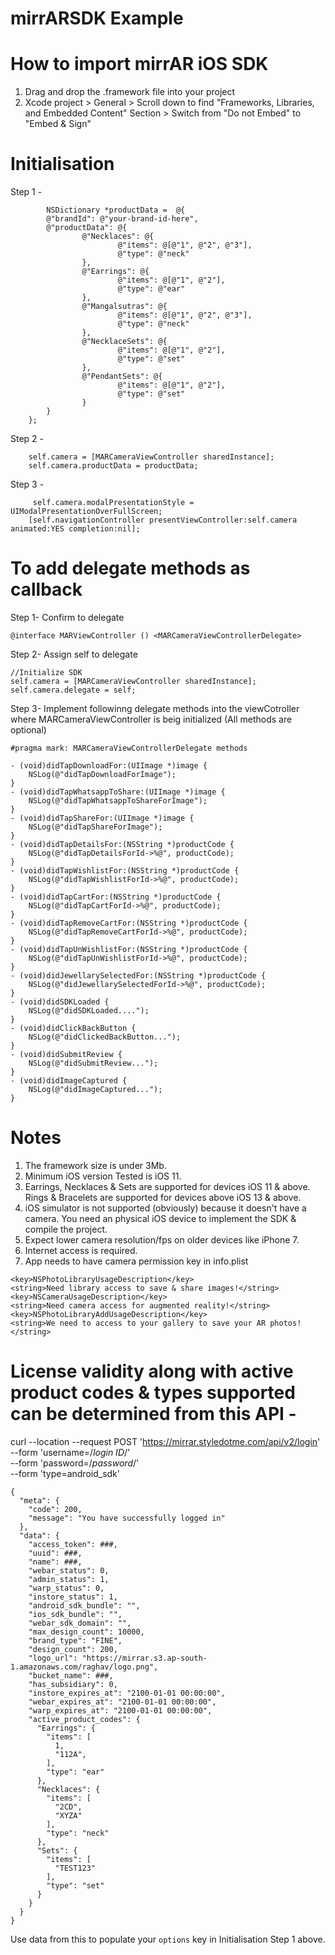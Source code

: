 # mirrARSDK Example

# How to import mirrAR iOS SDK
1. Drag and drop the .framework file into your project
2. Xcode project > General > Scroll down to find "Frameworks, Libraries, and Embedded Content" Section > Switch from "Do not Embed" to "Embed & Sign"

# Initialisation
Step 1 -
```
        NSDictionary *productData =  @{
        @"brandId": @"your-brand-id-here",
        @"productData": @{
                @"Necklaces": @{
                        @"items": @[@"1", @"2", @"3"],
                        @"type": @"neck"
                },
                @"Earrings": @{
                        @"items": @[@"1", @"2"],
                        @"type": @"ear"
                },
                @"Mangalsutras": @{
                        @"items": @[@"1", @"2", @"3"],
                        @"type": @"neck"
                },
                @"NecklaceSets": @{
                        @"items": @[@"1", @"2"],
                        @"type": @"set"
                },
                @"PendantSets": @{
                        @"items": @[@"1", @"2"],
                        @"type": @"set"
                }
        }
    };
```

Step 2 -
```
    self.camera = [MARCameraViewController sharedInstance];
    self.camera.productData = productData;
```

Step 3 -
```
     self.camera.modalPresentationStyle = UIModalPresentationOverFullScreen;
    [self.navigationController presentViewController:self.camera animated:YES completion:nil];

```

# To add delegate methods as callback

Step 1- 
Confirm to <MARCameraViewControllerDelegate> delegate
```
@interface MARViewController () <MARCameraViewControllerDelegate>
```

Step 2-
Assign self to delegate
```
//Initialize SDK
self.camera = [MARCameraViewController sharedInstance];
self.camera.delegate = self;

```
Step 3-
Implement followinng delegate methods into the viewCotroller where MARCameraViewController is beig initialized
(All methods are optional)

```
#pragma mark: MARCameraViewControllerDelegate methods

- (void)didTapDownloadFor:(UIImage *)image {
    NSLog(@"didTapDownloadForImage");
}
- (void)didTapWhatsappToShare:(UIImage *)image {
    NSLog(@"didTapWhatsappToShareForImage");
}
- (void)didTapShareFor:(UIImage *)image {
    NSLog(@"didTapShareForImage");
}
- (void)didTapDetailsFor:(NSString *)productCode {
    NSLog(@"didTapDetailsForId->%@", productCode);
}
- (void)didTapWishlistFor:(NSString *)productCode {
    NSLog(@"didTapWishlistForId->%@", productCode);
}
- (void)didTapCartFor:(NSString *)productCode {
    NSLog(@"didTapCartForId->%@", productCode);
}
- (void)didTapRemoveCartFor:(NSString *)productCode {
    NSLog(@"didTapRemoveCartForId->%@", productCode);
}
- (void)didTapUnWishlistFor:(NSString *)productCode {
    NSLog(@"didTapUnWishlistForId->%@", productCode);
}
- (void)didJewellarySelectedFor:(NSString *)productCode {
    NSLog(@"didJewellarySelectedForId->%@", productCode);
}
- (void)didSDKLoaded {
    NSLog(@"didSDKLoaded....");
}
- (void)didClickBackButton {
    NSLog(@"didClickedBackButton...");
}
- (void)didSubmitReview {
    NSLog(@"didSubmitReview...");
}
- (void)didImageCaptured {
    NSLog(@"didImageCaptured...");
}
```


# Notes
1. The framework size is under 3Mb.
2. Minimum iOS version Tested is iOS 11.
3. Earrings, Necklaces & Sets are supported for devices iOS 11 & above. Rings & Bracelets are supported for devices above iOS 13 & above.
4. iOS simulator is not supported (obviously) because it doesn't have a camera. You need an physical iOS device to implement the SDK & compile the project.
5. Expect lower camera resolution/fps on older devices like iPhone 7.
6. Internet access is required.
7. App needs to have camera permission key in info.plist
```
<key>NSPhotoLibraryUsageDescription</key>
<string>Need library access to save & share images!</string>
<key>NSCameraUsageDescription</key> 
<string>Need camera access for augmented reality!</string>
<key>NSPhotoLibraryAddUsageDescription</key>
<string>We need to access to your gallery to save your AR photos!</string>

```

# License validity along with active product codes & types supported can be determined from this API -
curl --location --request POST 'https://mirrar.styledotme.com/api/v2/login' \
--form 'username=/*login ID*/' \
--form 'password=/*password*/' \
--form 'type=android_sdk'

```
{
  "meta": {
    "code": 200,
    "message": "You have successfully logged in"
  },
  "data": {
    "access_token": ###,
    "uuid": ###,
    "name": ###,
    "webar_status": 0,
    "admin_status": 1,
    "warp_status": 0,
    "instore_status": 1,
    "android_sdk_bundle": "",
    "ios_sdk_bundle": "",
    "webar_sdk_domain": "",
    "max_design_count": 10000,
    "brand_type": "FINE",
    "design_count": 200,
    "logo_url": "https://mirrar.s3.ap-south-1.amazonaws.com/raghav/logo.png",
    "bucket_name": ###,
    "has_subsidiary": 0,
    "instore_expires_at": "2100-01-01 00:00:00",
    "webar_expires_at": "2100-01-01 00:00:00",
    "warp_expires_at": "2100-01-01 00:00:00",
    "active_product_codes": {
      "Earrings": {
        "items": [
          1,
          "112A",
        ],
        "type": "ear"
      },
      "Necklaces": {
        "items": [
          "2CD",
          "XYZA"
        ],
        "type": "neck"
      },
      "Sets": {
        "items": [
          "TEST123"
        ],
        "type": "set"
      }
    }
  }
}
```
Use data from this to populate your `options` key in Initialisation Step 1 above.
